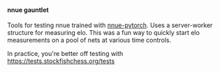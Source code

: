 #### nnue gauntlet

Tools for testing nnue trained with 
[nnue-pytorch](https://github.com/official-stockfish/nnue-pytorch).
Uses a server-worker structure for measuring elo.
This was a fun way to quickly start elo measurements on a pool of nets
at various time controls.

In practice, you're better off testing with https://tests.stockfishchess.org/tests
